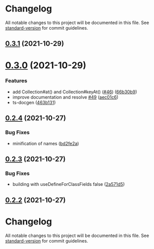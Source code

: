 # Changelog

All notable changes to this project will be documented in this file. See [standard-version](https://github.com/conventional-changelog/standard-version) for commit guidelines.

## [0.3.1](https://github.com/discordjs/collection/compare/v0.3.0...v0.3.1) (2021-10-29)



# [0.3.0](https://github.com/discordjs/collection/compare/v0.2.4...v0.3.0) (2021-10-29)


### Features

* add Collection#at() and Collection#keyAt() ([#46](https://github.com/discordjs/collection/issues/46)) ([66b30b9](https://github.com/discordjs/collection/commit/66b30b91069502493383c059cc38e27c152bf541))
* improve documentation and resolve [#49](https://github.com/discordjs/collection/issues/49) ([aec01c6](https://github.com/discordjs/collection/commit/aec01c6ae3ff50b0b5f7c070bff10f01bf98d803))
* ts-docgen ([463b131](https://github.com/discordjs/collection/commit/463b1314e60f2debc526454a6ccd7ce8a9a4ae8a))



## [0.2.4](https://github.com/discordjs/collection/compare/v0.2.3...v0.2.4) (2021-10-27)


### Bug Fixes

* minification of names ([bd2fe2a](https://github.com/discordjs/collection/commit/bd2fe2a47c38f634b0334fe6e89f30f6f6a0b1f5))



## [0.2.3](https://github.com/discordjs/collection/compare/v0.2.2...v0.2.3) (2021-10-27)


### Bug Fixes

* building with useDefineForClassFields false ([2a571d5](https://github.com/discordjs/collection/commit/2a571d5a2c90ed8b708c3c5c017e2f225cd494e9))



## [0.2.2](https://github.com/discordjs/collection/compare/v0.2.1...v0.2.2) (2021-10-27)



# Changelog

All notable changes to this project will be documented in this file. See [standard-version](https://github.com/conventional-changelog/standard-version) for commit guidelines.
